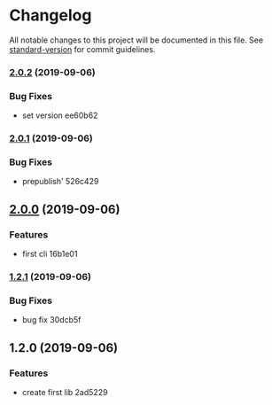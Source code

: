 # Changelog

All notable changes to this project will be documented in this file. See [standard-version](https://github.com/conventional-changelog/standard-version) for commit guidelines.

### [2.0.2](///compare/v2.0.1...v2.0.2) (2019-09-06)


### Bug Fixes

* set version ee60b62

### [2.0.1](///compare/v2.0.0...v2.0.1) (2019-09-06)


### Bug Fixes

* prepublish' 526c429

## [2.0.0](///compare/v1.2.1...v2.0.0) (2019-09-06)


### Features

* first cli 16b1e01

### [1.2.1](///compare/v1.2.0...v1.2.1) (2019-09-06)


### Bug Fixes

* bug fix 30dcb5f

## 1.2.0 (2019-09-06)


### Features

* create first lib 2ad5229
